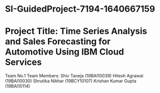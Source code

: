 # SI-GuidedProject-7194-1640667159

# Project Title: Time Series Analysis and Sales Forecasting for Automotive Using IBM Cloud Services
Team No.1 
Team Members:
Shiv Taneja (19BAI10039)
Hitesh Agrawal (19BAI10030)
Shrutika Nikhar (19BCY10107)
Krishan Kumar Gupta (19BAI10114)
